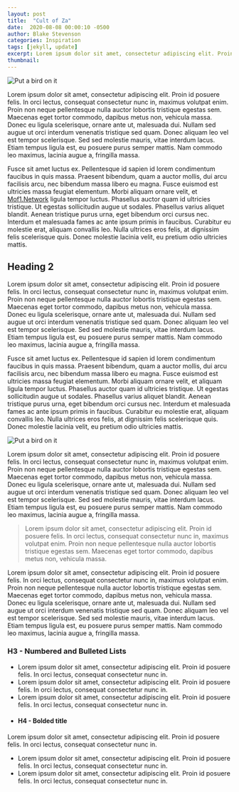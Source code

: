```yaml
---
layout: post
title:  "Cult of Za"
date:  2020-08-08 00:00:10 -0500
author: Blake Stevenson
categories: Inspiration
tags: [jekyll, update]
excerpt: Lorem ipsum dolor sit amet, consectetur adipiscing elit. Proin id posuere felis. In orci lectus, consequat consectetur nunc in, maximus volutpat enim.
thumbnail:
---
```


![Put a bird on it](https://cdn.dribbble.com/users/44324/screenshots/11065012/media/c462a5a2e3f854fb9cddd406c9561c2b.jpg)

Lorem ipsum dolor sit amet, consectetur adipiscing elit. Proin id posuere felis. In orci lectus, consequat consectetur nunc in, maximus volutpat enim. Proin non neque pellentesque nulla auctor lobortis tristique egestas sem. Maecenas eget tortor commodo, dapibus metus non, vehicula massa. Donec eu ligula scelerisque, ornare ante ut, malesuada dui. Nullam sed augue ut orci interdum venenatis tristique sed quam. Donec aliquam leo vel est tempor scelerisque. Sed sed molestie mauris, vitae interdum lacus. Etiam tempus ligula est, eu posuere purus semper mattis. Nam commodo leo maximus, lacinia augue a, fringilla massa.

Fusce sit amet luctus ex. Pellentesque id sapien id lorem condimentum faucibus in quis massa. Praesent bibendum, quam a auctor mollis, dui arcu facilisis arcu, nec bibendum massa libero eu magna. Fusce euismod est ultricies massa feugiat elementum. Morbi aliquam ornare velit, et [Mof1.Network](https://www.mof1.network/) ligula tempor luctus. Phasellus auctor quam id ultricies tristique. Ut egestas sollicitudin augue ut sodales. Phasellus varius aliquet blandit. Aenean tristique purus urna, eget bibendum orci cursus nec. Interdum et malesuada fames ac ante ipsum primis in faucibus. Curabitur eu molestie erat, aliquam convallis leo. Nulla ultrices eros felis, at dignissim felis scelerisque quis. Donec molestie lacinia velit, eu pretium odio ultricies mattis.

## Heading 2

Lorem ipsum dolor sit amet, consectetur adipiscing elit. Proin id posuere felis. In orci lectus, consequat consectetur nunc in, maximus volutpat enim. Proin non neque pellentesque nulla auctor lobortis tristique egestas sem. Maecenas eget tortor commodo, dapibus metus non, vehicula massa. Donec eu ligula scelerisque, ornare ante ut, malesuada dui. Nullam sed augue ut orci interdum venenatis tristique sed quam. Donec aliquam leo vel est tempor scelerisque. Sed sed molestie mauris, vitae interdum lacus. Etiam tempus ligula est, eu posuere purus semper mattis. Nam commodo leo maximus, lacinia augue a, fringilla massa.

Fusce sit amet luctus ex. Pellentesque id sapien id lorem condimentum faucibus in quis massa. Praesent bibendum, quam a auctor mollis, dui arcu facilisis arcu, nec bibendum massa libero eu magna. Fusce euismod est ultricies massa feugiat elementum. Morbi aliquam ornare velit, et aliquam ligula tempor luctus. Phasellus auctor quam id ultricies tristique. Ut egestas sollicitudin augue ut sodales. Phasellus varius aliquet blandit. Aenean tristique purus urna, eget bibendum orci cursus nec. Interdum et malesuada fames ac ante ipsum primis in faucibus. Curabitur eu molestie erat, aliquam convallis leo. Nulla ultrices eros felis, at dignissim felis scelerisque quis. Donec molestie lacinia velit, eu pretium odio ultricies mattis.

![Put a bird on it](https://cdn.dribbble.com/users/44324/screenshots/11065012/media/c462a5a2e3f854fb9cddd406c9561c2b.jpg)

Lorem ipsum dolor sit amet, consectetur adipiscing elit. Proin id posuere felis. In orci lectus, consequat consectetur nunc in, maximus volutpat enim. Proin non neque pellentesque nulla auctor lobortis tristique egestas sem. Maecenas eget tortor commodo, dapibus metus non, vehicula massa. Donec eu ligula scelerisque, ornare ante ut, malesuada dui. Nullam sed augue ut orci interdum venenatis tristique sed quam. Donec aliquam leo vel est tempor scelerisque. Sed sed molestie mauris, vitae interdum lacus. Etiam tempus ligula est, eu posuere purus semper mattis. Nam commodo leo maximus, lacinia augue a, fringilla massa.

> Lorem ipsum dolor sit amet, consectetur adipiscing elit. Proin id posuere felis. In orci lectus, consequat consectetur nunc in, maximus volutpat enim. Proin non neque pellentesque nulla auctor lobortis tristique egestas sem. Maecenas eget tortor commodo, dapibus metus non, vehicula massa.

Lorem ipsum dolor sit amet, consectetur adipiscing elit. Proin id posuere felis. In orci lectus, consequat consectetur nunc in, maximus volutpat enim. Proin non neque pellentesque nulla auctor lobortis tristique egestas sem. Maecenas eget tortor commodo, dapibus metus non, vehicula massa. Donec eu ligula scelerisque, ornare ante ut, malesuada dui. Nullam sed augue ut orci interdum venenatis tristique sed quam. Donec aliquam leo vel est tempor scelerisque. Sed sed molestie mauris, vitae interdum lacus. Etiam tempus ligula est, eu posuere purus semper mattis. Nam commodo leo maximus, lacinia augue a, fringilla massa.

### H3 - Numbered and Bulleted Lists

- Lorem ipsum dolor sit amet, consectetur adipiscing elit. Proin id posuere felis. In orci lectus, consequat consectetur nunc in.
- Lorem ipsum dolor sit amet, consectetur adipiscing elit. Proin id posuere felis. In orci lectus, consequat consectetur nunc in.
- Lorem ipsum dolor sit amet, consectetur adipiscing elit. Proin id posuere felis. In orci lectus, consequat consectetur nunc in.

* #### H4 - Bolded title
Lorem ipsum dolor sit amet, consectetur adipiscing elit. Proin id posuere felis. In orci lectus, consequat consectetur nunc in.
* Lorem ipsum dolor sit amet, consectetur adipiscing elit. Proin id posuere felis. In orci lectus, consequat consectetur nunc in.
* Lorem ipsum dolor sit amet, consectetur adipiscing elit. Proin id posuere felis. In orci lectus, consequat consectetur nunc in.
